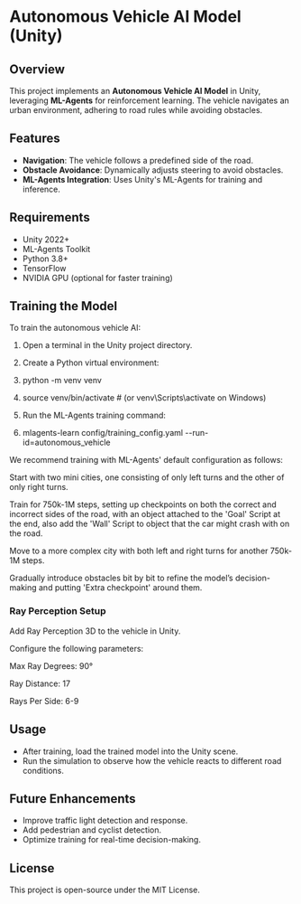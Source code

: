# Autonomous Vehicle AI Model (Unity)

## Overview
This project implements an **Autonomous Vehicle AI Model** in Unity, leveraging **ML-Agents** for reinforcement learning. The vehicle navigates an urban environment, adhering to road rules while avoiding obstacles.

## Features
- **Navigation**: The vehicle follows a predefined side of the road.
- **Obstacle Avoidance**: Dynamically adjusts steering to avoid obstacles.
- **ML-Agents Integration**: Uses Unity's ML-Agents for training and inference.

## Requirements
- Unity 2022+
- ML-Agents Toolkit
- Python 3.8+
- TensorFlow
- NVIDIA GPU (optional for faster training)

## Training the Model

To train the autonomous vehicle AI:

1. Open a terminal in the Unity project directory.

2. Create a Python virtual environment:

3. python -m venv venv

4. source venv/bin/activate  # (or venv\Scripts\activate on Windows)

5. Run the ML-Agents training command:

6. mlagents-learn config/training_config.yaml --run-id=autonomous_vehicle

We recommend training with ML-Agents' default configuration as follows:

Start with two mini cities, one consisting of only left turns and the other of only right turns.

Train for 750k-1M steps, setting up checkpoints on both the correct and incorrect sides of the road, with an object attached to the 'Goal' Script at the end, also add the 'Wall' Script to object that the car might crash with on the road.

Move to a more complex city with both left and right turns for another 750k-1M steps.

Gradually introduce obstacles bit by bit to refine the model’s decision-making and putting 'Extra checkpoint' around them.

### Ray Perception Setup

Add Ray Perception 3D to the vehicle in Unity.

Configure the following parameters:

Max Ray Degrees: 90°

Ray Distance: 17

Rays Per Side: 6-9

## Usage
- After training, load the trained model into the Unity scene.
- Run the simulation to observe how the vehicle reacts to different road conditions.

## Future Enhancements
- Improve traffic light detection and response.
- Add pedestrian and cyclist detection.
- Optimize training for real-time decision-making.

## License
This project is open-source under the MIT License.


